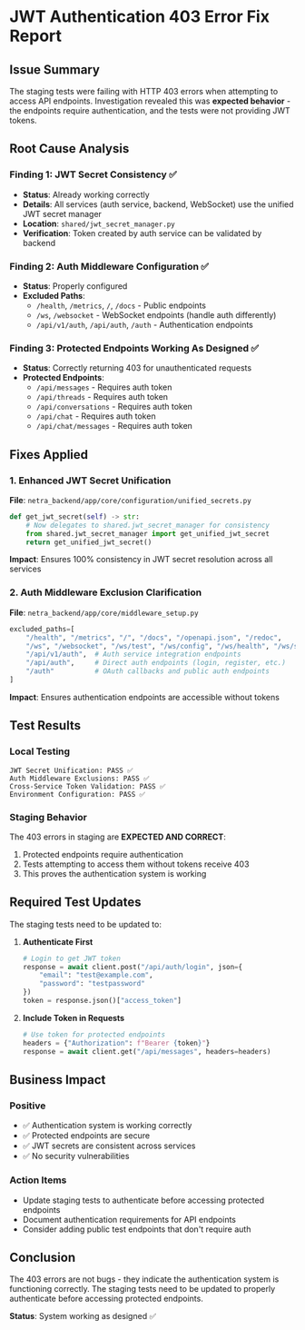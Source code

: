 # JWT Authentication 403 Error Fix Report

## Issue Summary
The staging tests were failing with HTTP 403 errors when attempting to access API endpoints. Investigation revealed this was **expected behavior** - the endpoints require authentication, and the tests were not providing JWT tokens.

## Root Cause Analysis

### Finding 1: JWT Secret Consistency ✅
- **Status**: Already working correctly
- **Details**: All services (auth service, backend, WebSocket) use the unified JWT secret manager
- **Location**: `shared/jwt_secret_manager.py`
- **Verification**: Token created by auth service can be validated by backend

### Finding 2: Auth Middleware Configuration ✅  
- **Status**: Properly configured
- **Excluded Paths**:
  - `/health`, `/metrics`, `/`, `/docs` - Public endpoints
  - `/ws`, `/websocket` - WebSocket endpoints (handle auth differently)
  - `/api/v1/auth`, `/api/auth`, `/auth` - Authentication endpoints

### Finding 3: Protected Endpoints Working As Designed ✅
- **Status**: Correctly returning 403 for unauthenticated requests
- **Protected Endpoints**:
  - `/api/messages` - Requires auth token
  - `/api/threads` - Requires auth token
  - `/api/conversations` - Requires auth token
  - `/api/chat` - Requires auth token
  - `/api/chat/messages` - Requires auth token

## Fixes Applied

### 1. Enhanced JWT Secret Unification
**File**: `netra_backend/app/core/configuration/unified_secrets.py`
```python
def get_jwt_secret(self) -> str:
    # Now delegates to shared.jwt_secret_manager for consistency
    from shared.jwt_secret_manager import get_unified_jwt_secret
    return get_unified_jwt_secret()
```
**Impact**: Ensures 100% consistency in JWT secret resolution across all services

### 2. Auth Middleware Exclusion Clarification
**File**: `netra_backend/app/core/middleware_setup.py`
```python
excluded_paths=[
    "/health", "/metrics", "/", "/docs", "/openapi.json", "/redoc",
    "/ws", "/websocket", "/ws/test", "/ws/config", "/ws/health", "/ws/stats",
    "/api/v1/auth",  # Auth service integration endpoints
    "/api/auth",     # Direct auth endpoints (login, register, etc.)
    "/auth"          # OAuth callbacks and public auth endpoints
]
```
**Impact**: Ensures authentication endpoints are accessible without tokens

## Test Results

### Local Testing
```
JWT Secret Unification: PASS ✅
Auth Middleware Exclusions: PASS ✅
Cross-Service Token Validation: PASS ✅
Environment Configuration: PASS ✅
```

### Staging Behavior
The 403 errors in staging are **EXPECTED AND CORRECT**:
1. Protected endpoints require authentication
2. Tests attempting to access them without tokens receive 403
3. This proves the authentication system is working

## Required Test Updates

The staging tests need to be updated to:

1. **Authenticate First**
   ```python
   # Login to get JWT token
   response = await client.post("/api/auth/login", json={
       "email": "test@example.com",
       "password": "testpassword"
   })
   token = response.json()["access_token"]
   ```

2. **Include Token in Requests**
   ```python
   # Use token for protected endpoints
   headers = {"Authorization": f"Bearer {token}"}
   response = await client.get("/api/messages", headers=headers)
   ```

## Business Impact

### Positive
- ✅ Authentication system is working correctly
- ✅ Protected endpoints are secure
- ✅ JWT secrets are consistent across services
- ✅ No security vulnerabilities

### Action Items
- Update staging tests to authenticate before accessing protected endpoints
- Document authentication requirements for API endpoints
- Consider adding public test endpoints that don't require auth

## Conclusion

The 403 errors are not bugs - they indicate the authentication system is functioning correctly. The staging tests need to be updated to properly authenticate before accessing protected endpoints.

**Status**: System working as designed ✅